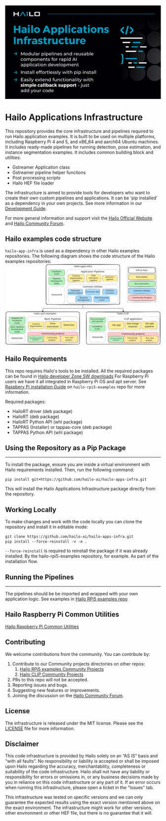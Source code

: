 ![](doc/images/github_applications_infrastructure.png)
# Hailo Applications Infrastructure

This repository provides the core infrastructure and pipelines required to run Hailo application examples.
It is built to be used on multiple platforms, including Raspberry Pi 4 and 5, and x86_64 and aarch64 Ubuntu machines.
It includes ready-made pipelines for running detection, pose estimation, and instance segmentation examples. It includes common building block and utilities:
- Gstreamer Application class
- Gstreamer pipeline helper functions
- Post processing scripts
- Hailo HEF file loader

The infrastructure is aimed to provide tools for developers who want to create their own custom pipelines and applications. It can be 'pip installed' as a dependency in your own projects.
See more information in our [Development Guide](./doc/development_guide.md).

For more general information and support visit the [Hailo Official Website](https://hailo.ai/) and [Hailo Community Forum](https://community.hailo.ai/).

## Hailo examples code structure
`hailo-app-infra` is used as a dependency in other Hailo examples repositories. The following diagram shows the code structure of the Hailo examples repositories:
![hailo_examples_code_structure](doc/images/hailo_examples_code_structure.svg)

## Hailo Requirements
This repo requires Hailo's tools to be installed.
All the required packages can be found in [Hailo developer Zone SW downloads](https://hailo.ai/developer-zone/software-downloads/)
For Raspberry Pi users we have it all integrated in Raspberry Pi OS and apt server. See [Raspbery Pi installation Guide](https://github.com/hailo-ai/hailo-rpi5-examples/blob/main/doc/install-raspberry-pi5.md) on `hailo-rpi5-examples` repo for more information.

Required packages:
- HailoRT driver (deb package)
- HailoRT (deb package)
- HailoRT Python API (whl package)
- TAPPAS (Installer) or tappas-core (deb package)
- TAPPAS Python API (whl package)

## Using the Repository as a Pip Package
-----------------------------
To install the package, ensure you are inside a virtual environment with Hailo requirements installed. Then, run the following command:
```shell script
pip install git+https://github.com/hailo-ai/hailo-apps-infra.git
```
This will install the Hailo Applications Infrastructure package directly from the repository.

## Working Locally
To make changes and work with the code locally you can clone the repository and install it in editable mode:
```shell script
git clone https://github.com/hailo-ai/hailo-apps-infra.git
pip install --force-reinstall -v -e .
```
`--force-reinstall` is required to reinstall the package if it was already installed. By the hailo-rpi5-examples repository, for example. As part of the installation flow.

## Running the Pipelines
--------------------
The pipelines should be be imported and wrapped with your own application logic.
See examples in [Hailo RPi5 examples repo](https://github.com/hailo-ai/hailo-rpi5-examples/blob/main/README.md)

## Hailo Raspberry Pi Common Utilities
[Hailo Raspberry Pi Common Utilities](doc/development_guide.md)

## Contributing

We welcome contributions from the community. You can contribute by:
1. Contribute to our Community projects directories on other repos:
   1. [Hailo RPi5 examples Community Projects](https://github.com/hailo-ai/hailo-rpi5-examples/tree/main/community_projects/community_projects.md)
   2. [Hailo CLIP Community Projects](https://github.com/hailo-ai/hailo-CLIP/community_projects/community_projects.md)
2. PRs to this repo will not be accepted.
3. Reporting issues and bugs.
4. Suggesting new features or improvements.
5. Joining the discussion on the [Hailo Community Forum](https://community.hailo.ai/).

License
----------
The infrastructure is released under the MIT license. Please see the [LICENSE](LICENSE) file for more information.


Disclaimer
----------
This code infrastructure is provided by Hailo solely on an “AS IS” basis and “with all faults”. No responsibility or liability is accepted or shall be imposed upon Hailo regarding the accuracy, merchantability, completeness or suitability of the code infrastructure. Hailo shall not have any liability or responsibility for errors or omissions in, or any business decisions made by you in reliance on this code infrastructure or any part of it. If an error occurs when running this infrastructure, please open a ticket in the "Issues" tab.

This infrastructure was tested on specific versions and we can only guarantee the expected results using the exact version mentioned above on the exact environment. The infrastructure might work for other versions, other environment or other HEF file, but there is no guarantee that it will.

